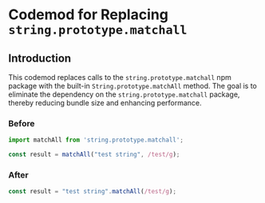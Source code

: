# Codemod for Replacing `string.prototype.matchall`

## Introduction

This codemod replaces calls to the `string.prototype.matchall` npm package with the built-in `String.prototype.matchAll` method. The goal is to eliminate the dependency on the `string.prototype.matchall` package, thereby reducing bundle size and enhancing performance.

### Before

```javascript
import matchAll from 'string.prototype.matchall';

const result = matchAll("test string", /test/g);
```

### After

```javascript
const result = "test string".matchAll(/test/g);
```